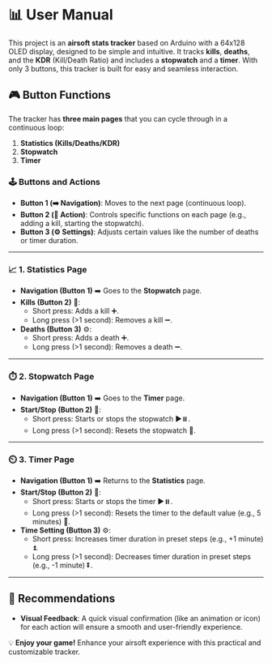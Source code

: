 # 📊 User Manual

This project is an **airsoft stats tracker** based on Arduino with a 64x128 OLED display, designed to be simple and intuitive. It tracks **kills**, **deaths**, and the **KDR** (Kill/Death Ratio) and includes a **stopwatch** and a **timer**. With only 3 buttons, this tracker is built for easy and seamless interaction.

## 🎮 Button Functions

The tracker has **three main pages** that you can cycle through in a continuous loop:

1. **Statistics (Kills/Deaths/KDR)**
2. **Stopwatch**
3. **Timer**

### 🕹️ Buttons and Actions

- **Button 1 (➡️ Navigation)**: Moves to the next page (continuous loop).
- **Button 2 (🎯 Action)**: Controls specific functions on each page (e.g., adding a kill, starting the stopwatch).
- **Button 3 (⚙️ Settings)**: Adjusts certain values like the number of deaths or timer duration.

---

### 📈 1. Statistics Page

- **Navigation (Button 1)** ➡️ Goes to the **Stopwatch** page.
- **Kills (Button 2)** 🎯:
  - Short press: Adds a kill ➕.
  - Long press (>1 second): Removes a kill ➖.
- **Deaths (Button 3)** ⚙️:
  - Short press: Adds a death ➕.
  - Long press (>1 second): Removes a death ➖.

---

### ⏱️ 2. Stopwatch Page

- **Navigation (Button 1)** ➡️ Goes to the **Timer** page.
- **Start/Stop (Button 2)** 🎯:
  - Short press: Starts or stops the stopwatch ▶️⏸️.
  - Long press (>1 second): Resets the stopwatch 🔄.

---

### ⏲️ 3. Timer Page

- **Navigation (Button 1)** ➡️ Returns to the **Statistics** page.
- **Start/Stop (Button 2)** 🎯:
  - Short press: Starts or stops the timer ▶️⏸️.
  - Long press (>1 second): Resets the timer to the default value (e.g., 5 minutes) 🔄.
- **Time Setting (Button 3)** ⚙️:
  - Short press: Increases timer duration in preset steps (e.g., +1 minute) ⏫.
  - Long press (>1 second): Decreases timer duration in preset steps (e.g., -1 minute) ⏬.

---

## 🚀 Recommendations

- **Visual Feedback**: A quick visual confirmation (like an animation or icon) for each action will ensure a smooth and user-friendly experience.
  
💡 **Enjoy your game!** Enhance your airsoft experience with this practical and customizable tracker.
